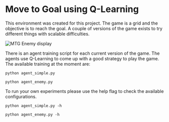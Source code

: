 # Move to Goal using Q-Learning
This environment was created for this project. The game is a grid and the objective is to reach the goal.
A couple of versions of the game exists to try different things with scalable difficulties.

![MTG Enemy display](https://i.ibb.co/fN9ZB5L/image.png)

There is an agent training script for each current version of the game.
The agents use Q-Learning to come up with a good strategy to play the game.
The available training at the moment are:

    python agent_simple.py
    
    python agent_enemy.py

To run your own experiments please use the help flag to check the available configurations.
    
    python agent_simple.py -h

    python agent_enemy.py -h